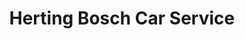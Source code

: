 ---
title: "Herting Bosch Car Service"
url: /brilon/herting-bosch-car-service/
shop: Autowerkstatt
---